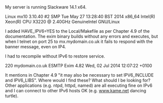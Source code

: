 My server is running Slackware 14.1 x64.

Linux mx10 3.10.40 #2 SMP Tue May 27 13:28:40 BST 2014 x86_64 Intel(R) Xeon(R) CPU           X3220  @ 2.40GHz GenuineIntel GNU/Linux

I added HAVE_IPV6=YES to the Local/Makefile as per Chapter 4.9 of the documentation.  The exim binary builds without any errors and executes, but when I telnet on port 25 to mx.mydomain.co.uk it fails to respond with the banner message, even on IP4.

I had to recompile without IPv6 to restore service.

220 mydomain.co.uk ESMTP Exim 4.82 Wed, 02 Jul 2014 12:07:22 +0100

It mentions in Chapter 4.9 "it may also be necessary to set IPV6_INCLUDE and IPV6_LIBS".  Where would I find these?  What should I be looking for?  Other applications (e.g. ntpd, httpd, named) are all executing fine on IPv6 and I can connect to other IPv6 hosts OK (e.g. www.kame.net dancing turtle).
